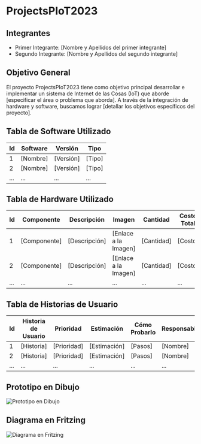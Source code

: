 # ProjectsPIoT2023

## Integrantes
- Primer Integrante: [Nombre y Apellidos del primer integrante]
- Segundo Integrante: [Nombre y Apellidos del segundo integrante]

## Objetivo General
El proyecto ProjectsPIoT2023 tiene como objetivo principal desarrollar e implementar un sistema de Internet de las Cosas (IoT) que aborde [especificar el área o problema que aborda]. A través de la integración de hardware y software, buscamos lograr [detallar los objetivos específicos del proyecto].

## Tabla de Software Utilizado
| Id  | Software | Versión | Tipo       |
| --- | -------- | ------- | ---------- |
| 1   | [Nombre] | [Versión]| [Tipo]     |
| 2   | [Nombre] | [Versión]| [Tipo]     |
| ... | ...      | ...     | ...        |

## Tabla de Hardware Utilizado
| Id  | Componente  | Descripción           | Imagen  | Cantidad | Costo Total  |
| --- | ----------- | ---------------------  | ------- | -------- | ------------ |
| 1   | [Componente] | [Descripción]          | [Enlace a la Imagen]| [Cantidad]| [Costo]       |
| 2   | [Componente] | [Descripción]          | [Enlace a la Imagen]| [Cantidad]| [Costo]       |
| ... | ...         | ...                     | ...     | ...      | ...          |

## Tabla de Historias de Usuario
| Id  | Historia de Usuario | Prioridad | Estimación | Cómo Probarlo | Responsable |
| --- | -------------------- | --------- | ---------- | ------------- | ----------- |
| 1   | [Historia]           | [Prioridad]| [Estimación]| [Pasos]       | [Nombre]    |
| 2   | [Historia]           | [Prioridad]| [Estimación]| [Pasos]       | [Nombre]    |
| ... | ...                  | ...       | ...        | ...           | ...         |

## Prototipo en Dibujo
![Prototipo en Dibujo](url_de_la_imagen_del_prototipo_dibujado_a_lapiz)

## Diagrama en Fritzing
![Diagrama en Fritzing](url_de_la_imagen_del_circuito_propuesto_en_Fritzing)
